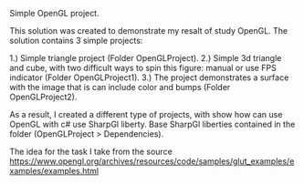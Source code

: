 Simple OpenGL project.

This solution was created to demonstrate my resalt of study OpenGL.
The solution contains 3 simple projects:

1.) Simple triangle project (Folder OpenGLProject).
2.) Simple 3d triangle and cube, with two difficult ways to spin this figure: manual or use FPS indicator (Folder OpenGLProject1).
3.) The project demonstrates a surface with the image that is can include color and bumps (Folder OpenGLProject2).

As a result, I created a different type of projects, with show how can use OpenGL with c# use SharpGl liberty. 
Base SharpGl liberties contained in the folder (OpenGLProject > Dependencies).

The idea for the task I take from the source https://www.opengl.org/archives/resources/code/samples/glut_examples/examples/examples.html
